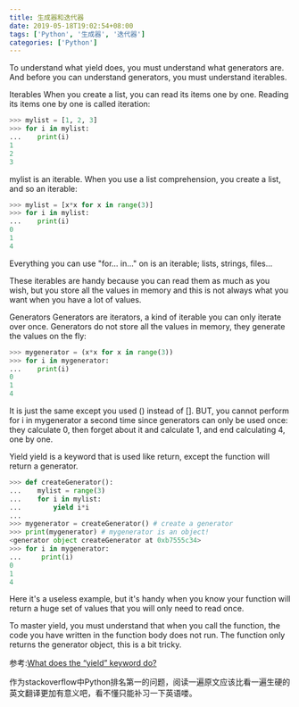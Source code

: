 ```yaml
---
title: 生成器和迭代器
date: 2019-05-18T19:02:54+08:00
tags: ['Python', '生成器', '迭代器']
categories: ['Python']
---
```

To understand what yield does, you must understand what generators are. And before you can understand generators, you must understand iterables.

Iterables
When you create a list, you can read its items one by one. Reading its items one by one is called iteration:
```Python
>>> mylist = [1, 2, 3]
>>> for i in mylist:
...    print(i)
1
2
3
```
mylist is an iterable. When you use a list comprehension, you create a list, and so an iterable:
```Python
>>> mylist = [x*x for x in range(3)]
>>> for i in mylist:
...    print(i)
0
1
4
```
Everything you can use "for... in..." on is an iterable; lists, strings, files...

These iterables are handy because you can read them as much as you wish, but you store all the values in memory and this is not always what you want when you have a lot of values.

Generators
Generators are iterators, a kind of iterable you can only iterate over once. Generators do not store all the values in memory, they generate the values on the fly:
```Python
>>> mygenerator = (x*x for x in range(3))
>>> for i in mygenerator:
...    print(i)
0
1
4
```
It is just the same except you used () instead of []. BUT, you cannot perform for i in mygenerator a second time since generators can only be used once: they calculate 0, then forget about it and calculate 1, and end calculating 4, one by one.

Yield
yield is a keyword that is used like return, except the function will return a generator.
```Python
>>> def createGenerator():
...    mylist = range(3)
...    for i in mylist:
...        yield i*i
...
>>> mygenerator = createGenerator() # create a generator
>>> print(mygenerator) # mygenerator is an object!
<generator object createGenerator at 0xb7555c34>
>>> for i in mygenerator:
...     print(i)
0
1
4
```
Here it's a useless example, but it's handy when you know your function will return a huge set of values that you will only need to read once.

To master yield, you must understand that when you call the function, the code you have written in the function body does not run. The function only returns the generator object, this is a bit tricky.

参考:[What does the “yield” keyword do?](https://github.com/taizilongxu/interview_python#3-staticmethod%E5%92%8Cclassmethod)

作为stackoverflow中Python排名第一的问题，阅读一遍原文应该比看一遍生硬的英文翻译更加有意义吧，看不懂只能补习一下英语喽。